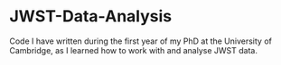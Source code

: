# JWST-Data-Analysis
Code I have written during the first year of my PhD at the University of Cambridge, as I learned how to work with and analyse JWST data.
